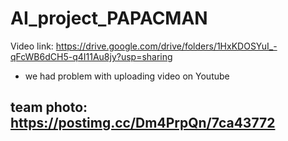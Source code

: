 # AI_project_PAPACMAN

Video link: https://drive.google.com/drive/folders/1HxKDOSYuI_-qFcWB6dCH5-q4I11Au8jy?usp=sharing
  * we had problem with uploading video on Youtube

## team photo: https://postimg.cc/Dm4PrpQn/7ca43772
